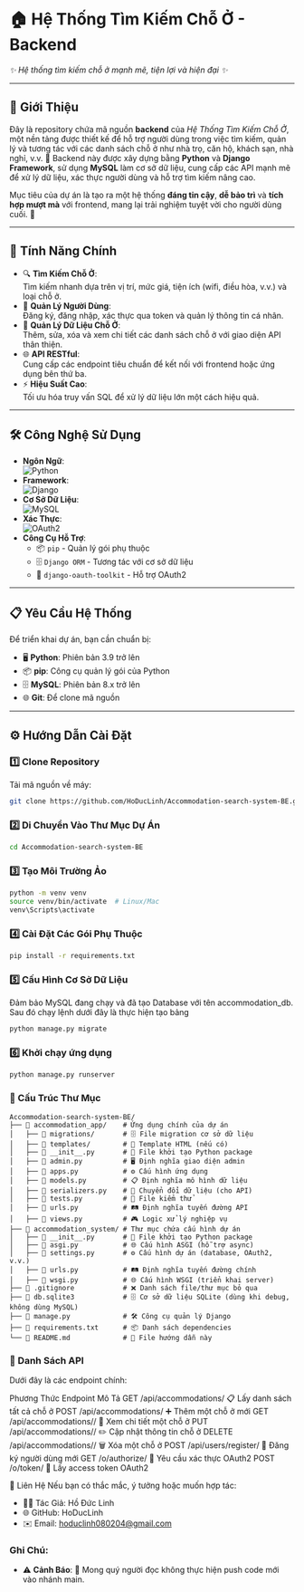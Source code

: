 # 🏠 Hệ Thống Tìm Kiếm Chỗ Ở - Backend

*✨ Hệ thống tìm kiếm chỗ ở mạnh mẽ, tiện lợi và hiện đại ✨*

---

## 📖 Giới Thiệu
Đây là repository chứa mã nguồn **backend** của *Hệ Thống Tìm Kiếm Chỗ Ở*, một nền tảng được thiết kế để hỗ trợ người dùng trong việc tìm kiếm, quản lý và tương tác với các danh sách chỗ ở như nhà trọ, căn hộ, khách sạn, nhà nghỉ, v.v. 🎯 Backend này được xây dựng bằng **Python** và **Django Framework**, sử dụng **MySQL** làm cơ sở dữ liệu, cung cấp các API mạnh mẽ để xử lý dữ liệu, xác thực người dùng và hỗ trợ tìm kiếm nâng cao.

Mục tiêu của dự án là tạo ra một hệ thống **đáng tin cậy**, **dễ bảo trì** và **tích hợp mượt mà** với frontend, mang lại trải nghiệm tuyệt vời cho người dùng cuối. 🚀

---

## 🌟 Tính Năng Chính
- 🔍 **Tìm Kiếm Chỗ Ở**:  
  Tìm kiếm nhanh dựa trên vị trí, mức giá, tiện ích (wifi, điều hòa, v.v.) và loại chỗ ở.
- 👤 **Quản Lý Người Dùng**:  
  Đăng ký, đăng nhập, xác thực qua token và quản lý thông tin cá nhân.
- 🏡 **Quản Lý Dữ Liệu Chỗ Ở**:  
  Thêm, sửa, xóa và xem chi tiết các danh sách chỗ ở với giao diện API thân thiện.
- 🌐 **API RESTful**:  
  Cung cấp các endpoint tiêu chuẩn để kết nối với frontend hoặc ứng dụng bên thứ ba.
- ⚡ **Hiệu Suất Cao**:  
  Tối ưu hóa truy vấn SQL để xử lý dữ liệu lớn một cách hiệu quả.

---

## 🛠 Công Nghệ Sử Dụng
- **Ngôn Ngữ**:  
  ![Python](https://img.shields.io/badge/Python-3.9+-blue)  
- **Framework**:  
  ![Django](https://img.shields.io/badge/Django-4.x-green)  
- **Cơ Sở Dữ Liệu**:  
  ![MySQL](https://img.shields.io/badge/MySQL-8.x-orange)  
- **Xác Thực**:  
  ![OAuth2](https://img.shields.io/badge/OAuth2-Security-yellow)
- **Công Cụ Hỗ Trợ**:    
  - 📦 `pip` - Quản lý gói phụ thuộc  
  - 🗄 `Django ORM` - Tương tác với cơ sở dữ liệu
  - 🔐 `django-oauth-toolkit` - Hỗ trợ OAuth2

---

## 📋 Yêu Cầu Hệ Thống
Để triển khai dự án, bạn cần chuẩn bị:
- 🖥 **Python**: Phiên bản 3.9 trở lên  
- 📦 **pip**: Công cụ quản lý gói của Python  
- 🗄 **MySQL**: Phiên bản 8.x trở lên  
- 🌐 **Git**: Để clone mã nguồn  

---

## ⚙ Hướng Dẫn Cài Đặt

### 1️⃣ Clone Repository
Tải mã nguồn về máy:
```bash
git clone https://github.com/HoDucLinh/Accommodation-search-system-BE.git
```
### 2️⃣ Di Chuyển Vào Thư Mục Dự Án
```bash
cd Accommodation-search-system-BE
```
### 3️⃣ Tạo Môi Trường Ảo
```bash
python -m venv venv
source venv/bin/activate  # Linux/Mac
venv\Scripts\activate
```
### 4️⃣ Cài Đặt Các Gói Phụ Thuộc
```bash
pip install -r requirements.txt
```
### 5️⃣ Cấu Hình Cơ Sở Dữ Liệu
Đảm bảo MySQL đang chạy và đã tạo Database với tên accommodation_db.
Sau đó chạy lệnh dưới đây là thực hiện tạo bảng
```bash
python manage.py migrate
```
### 6️⃣ Khởi chạy ứng dụng
```bash
python manage.py runserver

```
### 📂 Cấu Trúc Thư Mục
```
Accommodation-search-system-BE/
├── 📁 accommodation_app/    # Ứng dụng chính của dự án
│   ├── 📁 migrations/       # 🗄 File migration cơ sở dữ liệu
│   ├── 📁 templates/        # 📄 Template HTML (nếu có)
│   ├── 📄 __init__.py       # 📜 File khởi tạo Python package
│   ├── 📄 admin.py          # 🖥 Định nghĩa giao diện admin
│   ├── 📄 apps.py           # ⚙ Cấu hình ứng dụng
│   ├── 📄 models.py         # 📋 Định nghĩa mô hình dữ liệu
│   ├── 📄 serializers.py    # 🔄 Chuyển đổi dữ liệu (cho API)
│   ├── 📄 tests.py          # 🧪 File kiểm thử
│   ├── 📄 urls.py           # 🛤️ Định nghĩa tuyến đường API
│   ├── 📄 views.py          # 🎮 Logic xử lý nghiệp vụ
├── 📁 accommodation_system/ # Thư mục chứa cấu hình dự án
│   ├── 📄 __init__.py       # 📜 File khởi tạo Python package
│   ├── 📄 asgi.py           # 🌐 Cấu hình ASGI (hỗ trợ async)
│   ├── 📄 settings.py       # ⚙ Cấu hình dự án (database, OAuth2, v.v.)
│   ├── 📄 urls.py           # 🛤️ Định nghĩa tuyến đường chính
│   ├── 📄 wsgi.py           # 🌐 Cấu hình WSGI (triển khai server)
├── 📄 .gitignore            # ❌ Danh sách file/thư mục bỏ qua
├── 📄 db.sqlite3            # 🗄 Cơ sở dữ liệu SQLite (dùng khi debug, không dùng MySQL)
├── 📄 manage.py             # 🛠 Công cụ quản lý Django
├── 📄 requirements.txt      # 📦 Danh sách dependencies
└── 📄 README.md             # 📖 File hướng dẫn này
```
### 📡 Danh Sách API
Dưới đây là các endpoint chính:

Phương Thức	          Endpoint	                Mô Tả
GET	          /api/accommodations/	                📋 Lấy danh sách tất cả chỗ ở
POST	        /api/accommodations/	                ➕ Thêm một chỗ ở mới
GET	          /api/accommodations/<id>/	        🔎 Xem chi tiết một chỗ ở
PUT	          /api/accommodations/<id>/	        ✏️ Cập nhật thông tin chỗ ở
DELETE	      /api/accommodations/<id>/	                🗑 Xóa một chỗ ở
POST	        /api/users/register/	                👤 Đăng ký người dùng mới
GET	          /o/authorize/	                        🔑 Yêu cầu xác thực OAuth2
POST	        /o/token/	                        🔐 Lấy access token OAuth2

📧 Liên Hệ
Nếu bạn có thắc mắc, ý tưởng hoặc muốn hợp tác:

- 👨‍💻 Tác Giả: Hồ Đức Linh
- 🌐 GitHub: HoDucLinh
- ✉️ Email: hoduclinh080204@gmail.com

### Ghi Chú:
-  ⚠ **Cảnh Báo**: 🚫 Mong quý người đọc không thực hiện push code mới vào nhánh main.
